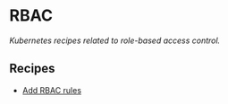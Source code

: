 # RBAC

_Kubernetes recipes related to role-based access control._

## Recipes

* [Add RBAC rules](addruletorole.md)


